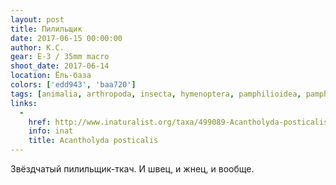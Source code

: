 ```yaml
---
layout: post
title: Пилильщик
date: 2017-06-15 00:00:00
author: К.С.
gear: E-3 / 35mm macro
shoot_date: 2017-06-14
location: Ёль-база
colors: ['edd943', 'baa720']
tags: [animalia, arthropoda, insecta, hymenoptera, pamphilioidea, pamphiliidae, acantholyda, acantholyda posticalis]
links:
  -
    href: http://www.inaturalist.org/taxa/499089-Acantholyda-posticalis
    info: inat
    title: Acantholyda posticalis
---
```

Звёздчатый пилильщик-ткач. И швец, и жнец, и вообще.

